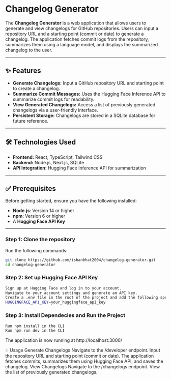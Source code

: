 # Changelog Generator

The **Changelog Generator** is a web application that allows users to generate and view changelogs for GitHub repositories. Users can input a repository URL and a starting point (commit or date) to generate a changelog. The application fetches commit logs from the repository, summarizes them using a language model, and displays the summarized changelog to the user.

---

## ✨ Features

- **Generate Changelogs:** Input a GitHub repository URL and starting point to create a changelog.
- **Summarize Commit Messages:** Uses the Hugging Face Inference API to summarize commit logs for readability.
- **View Generated Changelogs:** Access a list of previously generated changelogs via a user-friendly interface.
- **Persistent Storage:** Changelogs are stored in a SQLite database for future reference.

---

## 🛠️ Technologies Used

- **Frontend:** React, TypeScript, Tailwind CSS
- **Backend:** Node.js, Next.js, SQLite
- **API Integration:** Hugging Face Inference API for summarization

---

## ✅ Prerequisites

Before getting started, ensure you have the following installed:

- **Node.js**: Version 14 or higher
- **npm**: Version 6 or higher
- A **Hugging Face API Key**

---

### Step 1: Clone the repository
Run the following commands:
```bash
git clone https://github.com/ishanbhat2004/changelog-generator.git
cd changelog-generator
```

### Step 2: Set up Hugging Face API Key
```bash 
Sign up at Hugging Face and log in to your account.
Navigate to your account settings and generate an API key.
Create a .env file in the root of the project and add the following specifically:
HUGGINGFACE_API_KEY=your_huggingface_api_key
```

### Step 3: Install Dependecies and Run the Project
```bash
Run npm install in the CLI
Run npm run dev in the CLI
```

The application is now running at http://localhost:3000/

💡 Usage
Generate Changelogs
Navigate to the /developer endpoint.
Input the repository URL and starting point (commit or date).
The application fetches commits, summarizes them using Hugging Face API, and saves the changelog.
View Changelogs
Navigate to the /changelogs endpoint.
View the list of previously generated changelogs.

